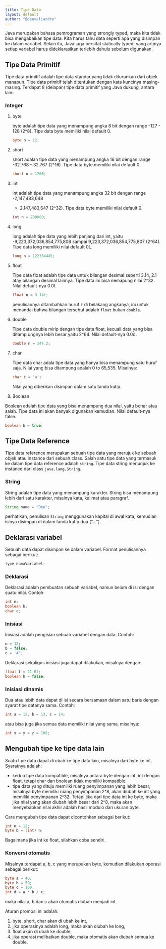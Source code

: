 ```yaml
---
title: Tipe Data
layout: default
author: "@deovaliandro"
---
```



Java merupakan bahasa pemrograman yang strongly typed, maka kita tidak bisa
mengabaikan tipe data. Kita harus tahu data seperti apa yang disimpan ke dalam
variabel. Selain itu, Java juga bersifat statically typed, yang artinya setiap
variabel harus dideklarasikan terlebih dahulu sebelum digunakan.

## Tipe Data Primitif

Tipe data primitif adalah tipe data standar yang tidak diturunkan dari objek
manapun. Tipe data primitif telah ditentukan dengan kata kuncinya masing-masing.
Terdapat 8 (delapan) tipe data primitif yang Java dukung, antara lain:

### Integer

1. byte
    
    byte adalah tipe data yang menampung angka 8 bit dengan range -127 - 128
    (2^8). Tipe data byte memiliki nilai default 0.

    ```java
    byte n = 12;
    ```

2. short
    
    short adalah tipe data yang menampung angka 16 bit dengan range -32.768 -
    32.767 (2^16). Tipe data byte memiliki nilai default 0.

    ```java
    short n = 1200;
    ```

3. int

    int adalah tipe data yang menampung angka 32 bit dengan range -2,147,483,648
    - 2,147,483,647 (2^32). Tipe data byte memiliki nilai default 0.

    ```java
    int n = 289000;
    ```

4. long

    long adalah tipe data yang lebih panjang dari int, yaitu
    -9,223,372,036,854,775,808 sampai 9,223,372,036,854,775,807 (2^64). Tipe
    data long memiliki nilai default 0L.

    ```java
    long n = 122334445;
    ```

5. float

    Tipe data float adalah tipe data untuk bilangan desimal seperti 3.14, 2.1
    atay bilangan desimal lainnya. Tipe data ini bisa nemapung nilai 2^32. Nilai
    default-nya 0.0f.

    ```java
    float n = 3.14f;
    ```
    penulisannya ditambahkan huruf `f` di belakang angkanya, ini untuk menandai
    bahwa bilangan tersebut adalah `float` bukan `double`.

6. double

    Tipe data double mirip dengan tipe data float, kecuali data yang bisa ditamp
    ungnya lebih besar yaitu 2^64. Nilai default-nya 0.0d.

    ```java
    double n = 144.2;
    ```
7. char

    Tipe data char adala tipe data yang hanya bisa menampung satu huruf saja.
    Nilai yang bisa ditampung adalah 0 to 65,535.
    Misalnya:

    ```java
    char c = 'a';
    ```

    Nilai yang diberikan disimpan dalam satu tanda kutip.

8. Boolean

Boolean adalah tipe data yang bisa menampung dua nilai, yaitu benar atau salah.
Tipe data ini akan banyak digunakan kemudian. Nilai default-nya false.

```java
boolean b = true;
```

## Tipe Data Reference

Tipe data reference merupakan sebuah tipe data yang merujuk ke sebuah objek atau
instance dari sebuah class. Salah satu tipe data yang termasuk ke dalam tipe
data reference adalah `string`. Tipe data string menunjuk ke instance dari class
`java.lang.String`.

### String

String adalah tipe data yang menampung karakter. String bisa menampung lebih
dari satu karakter, misalnya kata, kalimat atau paragraf.

```java
String name = "Deo";
```

perhatikan, penulisan `String` menggunakan kapital di awal kata, kemudian isinya
disimpan di dalam tanda kutip dua ("...").

## Deklarasi variabel

Sebuah data dapat disimpan ke dalam variabel. Format penulisannya sebagai
berikut:

```java
type namaVariabel;
```
### Deklarasi

Deklarasi adalah pembuatan sebuah variabel, namun belum di isi dengan suatu
nilai. Contoh:

```java
int n;
boolean b;
char c;
```

### Inisiasi

Inisiasi adalah pengisian sebuah variabel dengan data. Contoh:

```java
n = 12;
b = false;
c = 'A';
```

Deklarasi sekaligus inisiasi juga dapat dilakukan, misalnya dengan:

```java
float f = 21.0f;
boolean b = false;
```

### Inisiasi dinamis

Dua atau lebih data dapat di isi secara bersamaan dalam satu baris dengan syarat
tipe datanya sama. Contoh:

```java
int a = 12, b = 13, c = 14;
```
atau bisa juga jika semua data memiliki nilai yang sama, misalnya:

```java
int x = y = z = 100;
```

## Mengubah tipe ke tipe data lain

Suatu tipe data dapat di ubah ke tipe data lain, misalnya dari byte ke int.
Syaratnya adalah:

-   kedua tipe data kompatible, misalnya antara byte dengan int, int dengan
    float, tetapi char dan boolean tidak memiliki kompatible.
-   tipe data yang dituju memiliki ruang penyimpanan yang lebih besar, misalnya
    byte memiliki ruang penyimpanan 2^8, akan diubah ke int yang memiliki
    penyimpanan 2^32. Tetapi jika dari tipe data int ke byte, maka jika nilai
    yang akan diubah lebih besar dari 2^8, maka akan menyebabkan nilai akhir
    adalah hasil modulo dari ukuran byte.

Cara mengubah tipe data dapat dicontohkan sebagai berikut:

```java
int n = 12;
byte b = (int) n;
```

Bagaimana jika int ke float, silahkan coba sendiri.

### Konversi otomatis

Misalnya terdapat a, b, c yang merupakan byte, kemudian dilakukan operasi sebagai
berikut:

```java
byte a = 40;
byte b = 50;
byte c = 100;
int d = a * b / c;
```

maka nilai a, b dan c akan otomatis diubah menjadi int.

Aturan promosi ini adalah:

1. byte, short, char akan di ubah ke int,
2. jika operasinya adalah long, maka akan diubah ke long,
3. float akan di ubah ke double,
4. jika operasi melibatkan double, maka otomatis akan diubah semua ke double.